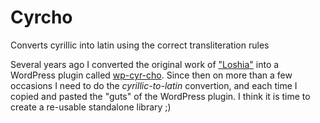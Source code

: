 # Cyrcho
Converts cyrillic into latin using the correct transliteration rules

Several years ago I converted the original work of ["Loshia"](http://loshia.com/wp/cyrillic-slugs/) into a WordPress plugin called [wp-cyr-cho](https://wordpress.org/plugins/wp-cyr-cho/). Since then on more than a few occasions I need to do the *cyrillic-to-latin* convertion, and each time I copied and pasted the "guts" of the WordPress plugin. I think it is time to create a re-usable standalone library ;)


